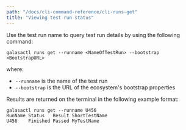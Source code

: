 ```yaml
---
path: "/docs/cli-command-reference/cli-runs-get"
title: "Viewing test run status"
---
```



Use the test run name to query test run details by using the following command:

```
galasactl runs get --runname <NameOfTestRun> --bootstrap <BootstrapURL>
``` 

where:
- `--runname` is the name of the test run 
- `--bootstrap` is the URL of the ecosystem's bootstrap properties


Results are returned on the terminal in the following example format:

```
galasactl runs get --runname U456 
RunName Status   Result ShortTestName
U456    Finished Passed MyTestName
```








